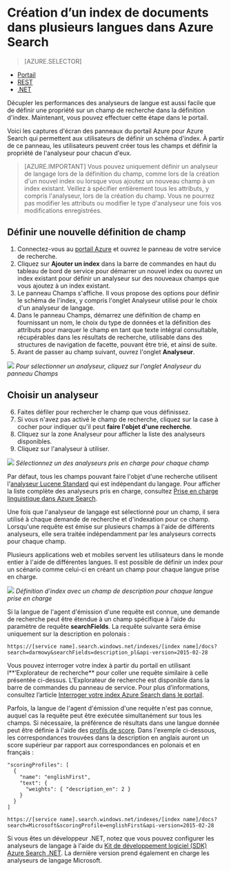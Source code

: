 <properties
   pageTitle="Création d’un index de documents dans plusieurs langues dans Azure Search | Microsoft Azure | Service de recherche cloud hébergé"
   description=" Azure Search prend en charge 56 langages, tirant parti des analyseurs de langue de la technologie Lucene et Natural Language Processing de Microsoft."
   services="search"
   documentationCenter=""
   authors="yahnoosh"
   manager="pablocas"
   editor=""/>

<tags
   ms.service="search"
   ms.devlang="na"
   ms.workload="search"
   ms.topic="article"
   ms.tgt_pltfrm="na"
   ms.date="07/14/2016"
   ms.author="jlembicz"/>

# Création d’un index de documents dans plusieurs langues dans Azure Search
> [AZURE.SELECTOR]
- [Portail](search-language-support.md)
- [REST](https://msdn.microsoft.com/library/azure/dn879793.aspx)
- [.NET](https://msdn.microsoft.com/library/azure/microsoft.azure.search.models.analyzername.aspx)

Décupler les performances des analyseurs de langue est aussi facile que de définir une propriété sur un champ de recherche dans la définition d'index. Maintenant, vous pouvez effectuer cette étape dans le portail.

Voici les captures d'écran des panneaux du portail Azure pour Azure Search qui permettent aux utilisateurs de définir un schéma d'index. À partir de ce panneau, les utilisateurs peuvent créer tous les champs et définir la propriété de l'analyseur pour chacun d'eux.

> [AZURE.IMPORTANT] Vous pouvez uniquement définir un analyseur de langage lors de la définition du champ, comme lors de la création d'un nouvel index ou lorsque vous ajoutez un nouveau champ à un index existant. Veillez à spécifier entièrement tous les attributs, y compris l'analyseur, lors de la création du champ. Vous ne pourrez pas modifier les attributs ou modifier le type d'analyseur une fois vos modifications enregistrées.

## Définir une nouvelle définition de champ

1. Connectez-vous au [portail Azure](https://portal.azure.com) et ouvrez le panneau de votre service de recherche.
2. Cliquez sur **Ajouter un index** dans la barre de commandes en haut du tableau de bord de service pour démarrer un nouvel index ou ouvrez un index existant pour définir un analyseur sur des nouveaux champs que vous ajoutez à un index existant.
3. Le panneau Champs s'affiche. Il vous propose des options pour définir le schéma de l'index, y compris l'onglet Analyseur utilisé pour le choix d'un analyseur de langage.
4. Dans le panneau Champs, démarrez une définition de champ en fournissant un nom, le choix du type de données et la définition des attributs pour marquer le champ en tant que texte intégral consultable, récupérables dans les résultats de recherche, utilisable dans des structures de navigation de facette, pouvant être trié, et ainsi de suite.
5. Avant de passer au champ suivant, ouvrez l'onglet **Analyseur**.

   
![][1] *Pour sélectionner un analyseur, cliquez sur l'onglet Analyseur du panneau Champs*

## Choisir un analyseur

6. Faites défiler pour rechercher le champ que vous définissez.
7. Si vous n'avez pas activé le champ de recherche, cliquez sur la case à cocher pour indiquer qu'il peut **faire l'objet d'une recherche**.
8. Cliquez sur la zone Analyseur pour afficher la liste des analyseurs disponibles.
9. Cliquez sur l'analyseur à utiliser.

![][2] *Sélectionnez un des analyseurs pris en charge pour chaque champ*

Par défaut, tous les champs pouvant faire l'objet d'une recherche utilisent l'[analyseur Lucene Standard](http://lucene.apache.org/core/4_10_0/analyzers-common/org/apache/lucene/analysis/standard/StandardAnalyzer.html) qui est indépendant du langage. Pour afficher la liste complète des analyseurs pris en charge, consultez [Prise en charge linguistique dans Azure Search](https://msdn.microsoft.com/library/azure/dn879793.aspx).

Une fois que l'analyseur de langage est sélectionné pour un champ, il sera utilisé à chaque demande de recherche et d'indexation pour ce champ. Lorsqu'une requête est émise sur plusieurs champs à l'aide de différents analyseurs, elle sera traitée indépendamment par les analyseurs corrects pour chaque champ.

Plusieurs applications web et mobiles servent les utilisateurs dans le monde entier à l'aide de différentes langues. Il est possible de définir un index pour un scénario comme celui-ci en créant un champ pour chaque langue prise en charge.

![][3] *Définition d'index avec un champ de description pour chaque langue prise en charge*

Si la langue de l'agent d'émission d'une requête est connue, une demande de recherche peut être étendue à un champ spécifique à l'aide du paramètre de requête **searchFields**. La requête suivante sera émise uniquement sur la description en polonais :

`https://[service name].search.windows.net/indexes/[index name]/docs?search=darmowy&searchFields=description_pl&api-version=2015-02-28`

Vous pouvez interroger votre index à partir du portail en utilisant l**’Explorateur de recherche** pour coller une requête similaire à celle présentée ci-dessus. L’Explorateur de recherche est disponible dans la barre de commandes du panneau de service. Pour plus d’informations, consultez l’article [Interroger votre index Azure Search dans le portail](search-explorer.md).

Parfois, la langue de l'agent d'émission d'une requête n'est pas connue, auquel cas la requête peut être exécutée simultanément sur tous les champs. Si nécessaire, la préférence de résultats dans une langue donnée peut être définie à l'aide des [profils de score](https://msdn.microsoft.com/library/azure/dn798928.aspx). Dans l'exemple ci-dessous, les correspondances trouvées dans la description en anglais auront un score supérieur par rapport aux correspondances en polonais et en français :

    "scoringProfiles": [
      {
        "name": "englishFirst",
        "text": {
          "weights": { "description_en": 2 }
        }
      }
    ]

`https://[service name].search.windows.net/indexes/[index name]/docs?search=Microsoft&scoringProfile=englishFirst&api-version=2015-02-28`

Si vous êtes un développeur .NET, notez que vous pouvez configurer les analyseurs de langage à l'aide du [Kit de développement logiciel (SDK) Azure Search .NET](http://www.nuget.org/packages/Microsoft.Azure.Search). La dernière version prend également en charge les analyseurs de langage Microsoft.

<!-- Image References -->
[1]: ./media/search-language-support/AnalyzerTab.png
[2]: ./media/search-language-support/SelectAnalyzer.png
[3]: ./media/search-language-support/IndexDefinition.png

<!---HONumber=AcomDC_0720_2016-->